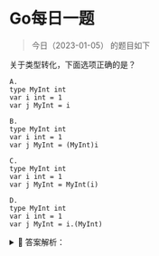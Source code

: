 # Go每日一题

> 今日（2023-01-05） 的题目如下

关于类型转化，下面选项正确的是？

```golang
A.
type MyInt int
var i int = 1
var j MyInt = i

B.
type MyInt int
var i int = 1
var j MyInt = (MyInt)i

C.
type MyInt int
var i int = 1
var j MyInt = MyInt(i)

D.
type MyInt int
var i int = 1
var j MyInt = i.(MyInt)
```

<details>
<summary style="cursor: pointer">🔑 答案解析：</summary>
<div>

参考答案及解析：C。

知识点：强制类型转化。

</div>
</details>